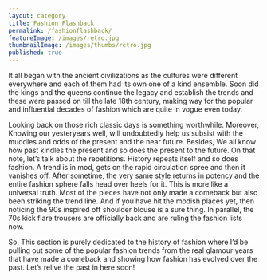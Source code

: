 ```yaml
---
layout: category
title: Fashion Flashback
permalink: /fashionflashback/
featureImage: /images/retro.jpg
thumbnailImage: /images/thumbs/retro.jpg
published: true
---
```


It all began with the ancient civilizations as the cultures were different everywhere and each of them had its own one of a kind ensemble. Soon did the kings and the queens continue the legacy and establish the trends and these were passed on till the late 18th century, making way for the popular and influential decades of fashion which are quite in vogue even today. 

Looking back on those rich classic days is something worthwhile. Moreover, Knowing our yesteryears well, will undoubtedly help us subsist with the muddles and odds of the present and the near future. Besides, We all know how past kindles the present and so does the present to the future. On that note, let’s talk about the repetitions. History repeats itself and so does fashion. A trend is in mod, gets on the rapid circulation spree and then it vanishes off. After sometime, the very same style returns in potency and the entire fashion sphere falls head over heels for it. This is more like a universal truth. Most of the pieces have not only made a comeback but also been striking the trend line. And if you have hit the modish places yet, then noticing the 90s inspired off shoulder blouse is a sure thing. In parallel, the 70s kick flare trousers are officially back and are ruling the fashion lists now.

So, This section is purely dedicated to the history of fashion where I’d be pulling out some of the popular fashion trends from the real glamour years that have made a comeback and showing how fashion has evolved over the past.
Let’s relive the past in here soon!
